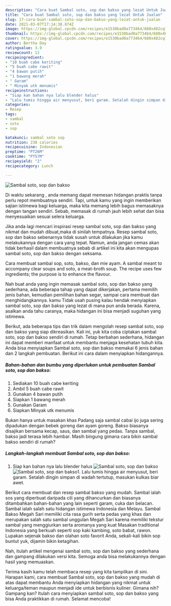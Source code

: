 ```yaml
---
description: "Cara buat Sambal soto, sop dan bakso yang lezat Untuk Jualan"
title: "Cara buat Sambal soto, sop dan bakso yang lezat Untuk Jualan"
slug: 17-cara-buat-sambal-soto-sop-dan-bakso-yang-lezat-untuk-jualan
date: 2021-03-07T17:14:38.874Z
image: https://img-global.cpcdn.com/recipes/e1530bad0a773464/680x482cq70/sambal-soto-sop-dan-bakso-foto-resep-utama.jpg
thumbnail: https://img-global.cpcdn.com/recipes/e1530bad0a773464/680x482cq70/sambal-soto-sop-dan-bakso-foto-resep-utama.jpg
cover: https://img-global.cpcdn.com/recipes/e1530bad0a773464/680x482cq70/sambal-soto-sop-dan-bakso-foto-resep-utama.jpg
author: Bertha Day
ratingvalue: 3.9
reviewcount: 12
recipeingredient:
- "10 buah cabe keriting"
- "5 buah cabe rawit"
- "4 bawan putih"
- "1 bawang merah"
- " Garam"
- " Minyak utk menumis"
recipeinstructions:
- "Siap kan bahan nya lalu blender halus"
- "Lalu tumis hingga air menyusut, beri garam. Setalah dingin simpan di wadah tertutup, masukan kulkas biar awet."
categories:
- Resep
tags:
- sambal
- soto
- sop

katakunci: sambal soto sop 
nutrition: 238 calories
recipecuisine: Indonesian
preptime: "PT26M"
cooktime: "PT57M"
recipeyield: "2"
recipecategory: Lunch

---
```



![Sambal soto, sop dan bakso](https://img-global.cpcdn.com/recipes/e1530bad0a773464/680x482cq70/sambal-soto-sop-dan-bakso-foto-resep-utama.jpg)

Di waktu  sekarang , anda memang dapat memesan hidangan praktis tanpa perlu repot membuatnya sendiri. Tapi, untuk kamu yang ingin memberikan sajian istimewa bagi keluarga, maka kita memang lebih bagus memasaknya dengan tangan sendiri. Sebab, memasak di rumah jauh lebih sehat dan bisa menyesuaikan sesuai selera keluarga.

Jika anda lagi mencari inspirasi resep sambal soto, sop dan bakso yang nikmat dan mudah dibuat,maka di sinilah tempatnya. Resep sambal soto, sop dan bakso  sebenarnya tidak susah untuk dilakukan jika kamu melakukannya dengan cara yang tepat. Namun, anda jangan cemas akan tidak berhasil dalam membuatnya 
sebab di artikel ini kita akan mengupas sambal soto, sop dan bakso dengan seksama.  

Cara membuat sambal sop, soto, bakso, dan mie ayam. A sambal meant to accompany clear soups and soto, a meat-broth soup. The recipe uses few ingredients; the purpose is to enhance the flavour.

Nah buat anda yang ingin memasak sambal soto, sop dan bakso yang sederhana, ada beberapa tahap yang dapat dikerjakan, pertama memilih jenis bahan, kemudian pemilihan bahan segar, sampai cara membuat dan menghidangkannya. kamu Tidak usah pusing kalau hendak menyiapkan sambal soto, sop dan bakso yang lezat di mana pun anda berada. Karena, asalkan anda  tahu caranya, maka hidangan ini bisa menjadi suguhan yang istimewa.

Berikut, ada beberapa tips dan trik dalam mengolah resep sambal soto, sop dan bakso yang siap dikreasikan. Kali ini, yuk kita coba ciptakan sambal soto, sop dan bakso sendiri di rumah. Tetap berbahan sederhana, hidangan ini dapat memberi manfaat untuk membantu menjaga kesehatan tubuh kita. Anda bisa menyiapkan Sambal soto, sop dan bakso memakai 6 jenis bahan dan 2 langkah pembuatan. Berikut ini cara dalam menyiapkan hidangannya.

<!--inarticleads1-->

##### Bahan-bahan dan bumbu yang diperlukan untuk pembuatan Sambal soto, sop dan bakso:

1. Sediakan 10 buah cabe keriting
1. Ambil 5 buah cabe rawit
1. Gunakan 4 bawan putih
1. Siapkan 1 bawang merah
1. Gunakan  Garam
1. Siapkan  Minyak utk menumis


Bukan hanya untuk masakan khas Padang saja sambal cabai ijo juga sering dipadukan dengan bebek goreng dan ayam goreng. Bakso biasanya disajikan bersama kecap, saus, dan sambal yang pedas. Tanpa sambal, bakso jadi terasa lebih hambar. Masih bingung gimana cara bikin sambal bakso sendiri di rumah? 

<!--inarticleads2-->

##### Langkah-langkah membuat Sambal soto, sop dan bakso:

1. Siap kan bahan nya lalu blender halus
<img src="https://img-global.cpcdn.com/steps/ed41bef9211604b2/160x128cq70/sambal-soto-sop-dan-bakso-langkah-memasak-1-foto.jpg" alt="Sambal soto, sop dan bakso"><img src="https://img-global.cpcdn.com/steps/ba07a284cd4163fb/160x128cq70/sambal-soto-sop-dan-bakso-langkah-memasak-1-foto.jpg" alt="Sambal soto, sop dan bakso">1. Lalu tumis hingga air menyusut, beri garam. Setalah dingin simpan di wadah tertutup, masukan kulkas biar awet.


Berikut cara membuat dan resep sambal bakso yang mudah. Sambal ialah sos yang diperbuat daripada cili yang dihancurkan dan biasanya ditambahkan bahan-bahan yang lain seperti garam, cuka dan belacan. Sambal ialah salah satu hidangan istimewa Indonesia dan Melayu. Sambal Bakso Megah Sari memiliki cita rasa gurih serta pedas yang khas dan merupakan salah satu sambal unggulan Megah Sari karena memiliki tekstur sambal yang menggiurkan serta aromanya yang kuat Masakan traditional Indonesia yang berkuah seperti sop kaki kambing, soto babat, rawon. Lupakan sejenak bakso dan olahan soto favorit Anda, sekali-kali bikin sop buntut yuk, dijamin bikin ketagihan. 

Nah, itulah artikel mengenai  sambal soto, sop dan bakso  yang sederhana dan gampang dilakukan versi kita. Semoga anda bisa melakukannya dengan hasil yang memuaskan. 

Terima kasih kamu telah membaca resep yang kita tampilkan di sini. Harapan kami, cara membuat  Sambal soto, sop dan bakso yang mudah di atas dapat membantu Anda menyiapkan hidangan yang nikmat untuk keluarga/teman maupun menjadi ide untuk berbisnis kuliner. Gimana nih? Gampang kan? Itulah cara menyiapkan sambal soto, sop dan bakso yang bisa Anda praktikkan di rumah. Selamat mencoba!

